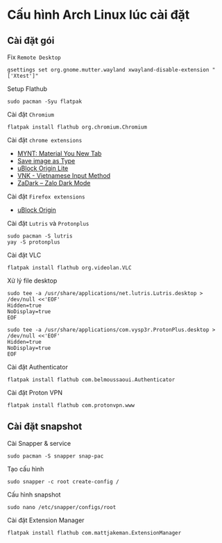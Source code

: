 # Cấu hình Arch Linux lúc cài đặt

## Cài đặt gói

Fix `Remote Desktop`
```
gsettings set org.gnome.mutter.wayland xwayland-disable-extension "['Xtest']"
```

Setup Flathub
```
sudo pacman -Syu flatpak
```

Cài đặt `Chromium`
```
flatpak install flathub org.chromium.Chromium
```
Cài đặt `chrome extensions`
- [MYNT: Material You New Tab](https://chromewebstore.google.com/detail/mynt-material-you-new-tab/jjpokbgpiljgndebfoljdeihhkpcpfgl)
- [Save image as Type](https://chromewebstore.google.com/detail/save-image-as-type/gabfmnliflodkdafenbcpjdlppllnemd)
- [uBlock Origin Lite](https://chromewebstore.google.com/detail/ublock-origin-lite/ddkjiahejlhfcafbddmgiahcphecmpfh)
- [VNK - Vietnamese Input Method](https://chromewebstore.google.com/detail/vnk-vietnamese-input-meth/hoelaaippkdglnlbonkfjmlcoendcoce)
- [ZaDark – Zalo Dark Mode](https://chromewebstore.google.com/detail/zadark-%E2%80%93-zalo-dark-mode/llfhpkkeljlgnjgkholeppfnepmjppob)

Cài đặt `Firefox extensions`
- [uBlock Origin](https://addons.mozilla.org/en-US/firefox/addon/ublock-origin/?utm_source=addons.mozilla.org&utm_medium=referral&utm_content=search)

Cài đặt `Lutris` và `Protonplus`
```
sudo pacman -S lutris
yay -S protonplus
```

Cài đặt VLC
```
flatpak install flathub org.videolan.VLC
```

Xử lý file desktop
```
sudo tee -a /usr/share/applications/net.lutris.Lutris.desktop > /dev/null <<'EOF'
Hidden=true
NoDisplay=true
EOF

sudo tee -a /usr/share/applications/com.vysp3r.ProtonPlus.desktop > /dev/null <<'EOF'
Hidden=true
NoDisplay=true
EOF
```

Cài đặt Authenticator
```
flatpak install flathub com.belmoussaoui.Authenticator
```

Cài đặt Proton VPN
```
flatpak install flathub com.protonvpn.www
```

## Cài đặt snapshot

Cài Snapper & service
```
sudo pacman -S snapper snap-pac
```

Tạo cấu hình
```
sudo snapper -c root create-config /
```

Cấu hình snapshot
```
sudo nano /etc/snapper/configs/root
```
Cài đặt Extension Manager
```
flatpak install flathub com.mattjakeman.ExtensionManager
```
